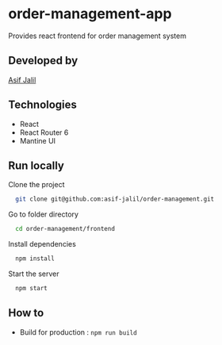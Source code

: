 # order-management-app

Provides react frontend for order management system

## Developed by

[Asif Jalil](https://www.linkedin.com/in/asifjalil0)

## Technologies

- React
- React Router 6
- Mantine UI

## Run locally

Clone the project

```bash
  git clone git@github.com:asif-jalil/order-management.git
```

Go to folder directory

```bash
  cd order-management/frontend
```

Install dependencies

```bash
  npm install
```

Start the server

```bash
  npm start
```

## How to

- Build for production : `npm run build`
